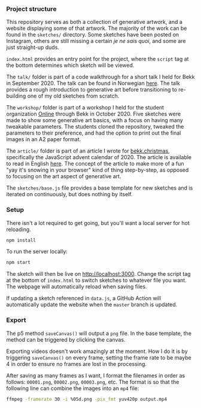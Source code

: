 ### Project structure

This repository serves as both a collection of generative artwork, and a website displaying some of that artwork. The majority of the work can be found in the `sketches/` directory. Some sketches have been posted on Instagram, others are still missing a certain _je ne sais quoi_, and some are just straight-up duds.

`index.html` provides an entry point for the project, where the `script` tag at the bottom determines which sketch will be viewed.

The `talk/` folder is part of a code walkthrough for a short talk I held for Bekk in September 2020. The talk can be found in Norwegian [here](https://oi.bekk.no/pangea/foredrag/9). The talk provides a rough introduction to generative art before transitioning to re-building one of my old sketches from scratch.

The `workshop/` folder is part of a workshop I held for the student organization [Online](http://online.ntnu.no/) through Bekk in October 2020. Five sketches were made to show some generative art basics, with a focus on having many tweakable parameters. The students cloned the repository, tweaked the parameters to their preference, and had the option to print out the final images in an A2 paper format.

The `article/` folder is part of an article I wrote for [bekk.christmas](http://bekk.christmas/), specifically the JavaScript advent calendar of 2020. The article is available to read in English [here](https://javascript.christmas/2020/16/). The concept of the article to make more of a fun "yay it's snowing in your browser" kind of thing step-by-step, as opposed to focusing on the art aspect of generative art.

The `sketches/base.js` file provides a base template for new sketches and is iterated on continuously, but does nothing by itself.

### Setup

There isn't a lot required to get going, but you'll want a local server for hot reloading.

```bash
npm install
```

To run the server locally:

```bash
npm start
```

The sketch will then be live on [http://localhost:3000](http://localhost:3000). Change the script tag at the bottom of `index.html` to switch sketches to whatever file you want. The webpage will automatically reload when saving files.

If updating a sketch referenced in `data.js`, a GitHub Action will automatically update the website when the `master` branch is updated.

### Export

The p5 method `saveCanvas()` will output a `png` file. In the base template, the method can be triggered by clicking the canvas.

Exporting videos doesn't work amazingly at the moment. How I do it is by triggering `saveCanvas()` on every frame, setting the frame rate to be maybe 4 in order to ensure no frames are lost in the processing.

After saving as many frames as I want, I format the filenames in order as follows: `00001.png`, `00002.png`, `00003.png`, etc. The format is so that the following line can combine the images into an `mp4` file:

```bash
ffmpeg -framerate 30 -i %05d.png -pix_fmt yuv420p output.mp4
```
